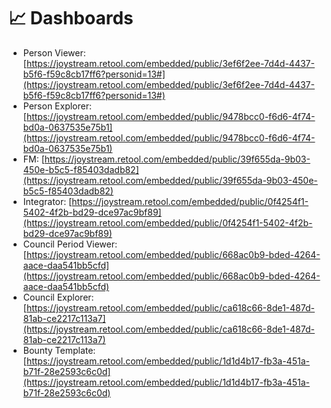 # 📈 Dashboards

* Person Viewer: [https://joystream.retool.com/embedded/public/3ef6f2ee-7d4d-4437-b5f6-f59c8cb17ff6?personid=13#](https://joystream.retool.com/embedded/public/3ef6f2ee-7d4d-4437-b5f6-f59c8cb17ff6?personid=13#)
* Person Explorer: [https://joystream.retool.com/embedded/public/9478bcc0-f6d6-4f74-bd0a-0637535e75b1](https://joystream.retool.com/embedded/public/9478bcc0-f6d6-4f74-bd0a-0637535e75b1)
* FM: [https://joystream.retool.com/embedded/public/39f655da-9b03-450e-b5c5-f85403dadb82](https://joystream.retool.com/embedded/public/39f655da-9b03-450e-b5c5-f85403dadb82)
* Integrator: [https://joystream.retool.com/embedded/public/0f4254f1-5402-4f2b-bd29-dce97ac9bf89](https://joystream.retool.com/embedded/public/0f4254f1-5402-4f2b-bd29-dce97ac9bf89)
* Council Period Viewer: [https://joystream.retool.com/embedded/public/668ac0b9-bded-4264-aace-daa541bb5cfd](https://joystream.retool.com/embedded/public/668ac0b9-bded-4264-aace-daa541bb5cfd)
* Council Explorer: [https://joystream.retool.com/embedded/public/ca618c66-8de1-487d-81ab-ce2217c113a7](https://joystream.retool.com/embedded/public/ca618c66-8de1-487d-81ab-ce2217c113a7)
* Bounty Template: [https://joystream.retool.com/embedded/public/1d1d4b17-fb3a-451a-b71f-28e2593c6c0d](https://joystream.retool.com/embedded/public/1d1d4b17-fb3a-451a-b71f-28e2593c6c0d)
